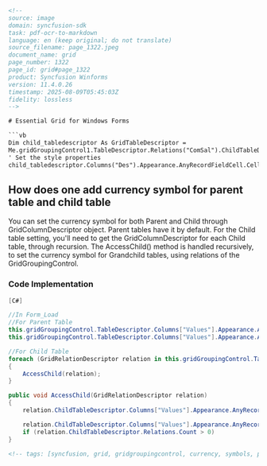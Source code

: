 ```html
<!-- 
source: image
domain: syncfusion-sdk
task: pdf-ocr-to-markdown
language: en (keep original; do not translate)
source_filename: page_1322.jpeg
document_name: grid
page_number: 1322
page_id: grid#page_1322
product: Syncfusion Winforms
version: 11.4.0.26
timestamp: 2025-08-09T05:45:03Z
fidelity: lossless
-->

# Essential Grid for Windows Forms

```vb
Dim child_tabledescriptor As GridTableDescriptor = 
Me.gridGroupingControl1.TableDescriptor.Relations("ComSal").ChildTableDescriptor
' Set the style properties
child_tabledescriptor.Columns("Des").Appearance.AnyRecordFieldCell.CellType = "ComboBox"
```

## How does one add currency symbol for parent table and child table

You can set the currency symbol for both Parent and Child through GridColumnDescriptor object. Parent tables have it by default. For the Child table setting, you'll need to get the GridColumnDescriptor for each Child table, through recursion. The AccessChild() method is handled recursively, to set the currency symbol for Grandchild tables, using relations of the GridGroupingControl.

### Code Implementation

```csharp
[C#]

//In Form_Load
//For Parent Table
this.gridGroupingControl.TableDescriptor.Columns["Values"].Appearance.AnyRecordFieldCell.CellType = GridCellTypeName.Currency;
this.gridGroupingControl.TableDescriptor.Columns["Values"].Appearance.AnyRecordFieldCell.CurrencyEdit.CurrencySymbol = "@";

//For Child Table
foreach (GridRelationDescriptor relation in this.gridGroupingControl.TableDescriptor.Relations)
{
    AccessChild(relation);
}

public void AccessChild(GridRelationDescriptor relation)
{
    relation.ChildTableDescriptor.Columns["Values"].Appearance.AnyRecordFieldCell.CellType = GridCellTypeName.Currency;

    relation.ChildTableDescriptor.Columns["Values"].Appearance.AnyRecordFieldCell.CurrencyEdit.CurrencySymbol = "!#";
    if (relation.ChildTableDescriptor.Relations.Count > 0)
}
```
```html
<!-- tags: [syncfusion, grid, gridgroupingcontrol, currency, symbols, parent table, child table, relations, cell type, recursion, winforms, windows forms] keywords: [gridgroupingcontrol, currency symbol, parent table, child table, gridcolumndescriptor, accesschild, celltype, recursion, relations, gridcelltypename, currencyedit, anyrecordfieldcell] -->
```